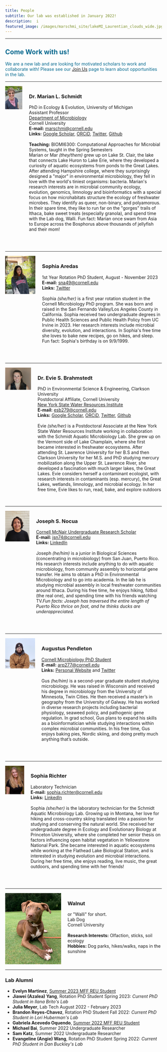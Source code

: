 ```yaml
---
title: People
subtitle: Our lab was established in January 2022! 
description:  i
featured_image: /images/marschmi_site/lakeMI_Laurentian_clouds_wide.jpg
---
```



***

<h2 style="color:#03688E;">Come Work with us!</h2>

<p style="color:#03688E;">We are a new lab and are looking for motivated scholars to work and collaborate with! Please see our <a href="https://marschmilab.github.io/join">Join Us</a> page to learn about opportunities in the lab.</p> 



***

<div class="columns">
    <div class="image-column">
        <img src="/images/marschmi_site/people/marian/2023_Mar_headshot.jpeg">
    </div>
    <div class="text-column">
        <h3>Dr. Marian L. Schmidt</h3>
           <p>PhD in Ecology & Evolution, University of Michigan<br>
           Assistant Professor <br>
           <a href="https://micro.cornell.edu/">Department of Microbiology</a><br>
           Cornell University<br>
           <strong>E-mail:</strong> <a href="mailto: marschmi@cornell.edu">marschmi@cornell.edu</a> <br>
           <strong>Links:</strong> <a href="https://scholar.google.com/citations?user=XN44kAIAAAAJ&hl=en">Google Scholar</a>, <a href="https://orcid.org/0000-0002-2866-4496">ORCiD</a>, <a href="https://twitter.com/micro_marian?lang=en">Twitter</a>, <a href="https://github.com/marschmi">Github</a> <br>  
           <br>
           <strong>Teaching:</strong> BIOMI6300: Computational Approaches for Microbial Systems, taught in the Spring Semesters <br>
           Marian or Mar <em>(they/them)</em> grew up on Lake St. Clair, the lake that connects Lake Huron to Lake Erie, where they developed a curiosity of aquatic ecosystems from ponds to the Great Lakes. After attending Hampshire college, where they surprisingly designed a "major" in environmental microbiology, they fell in love with the world's tiniest organisms: bacteria. Marian's research interests are in microbial community ecology, evolution, genomics, limnology and bioinformatics with a special focus on how microhabitats structure the ecology of freshwater microbes. They identify as queer, non-binary, and polyamorous. In their spare time, they like to run far on the "gorges" trails of Ithaca, bake sweet treats (especially granola), and spend time with the Lab dog, Walli. Fun fact: Marian once swam from Asia to Europe across the Bosphorus above thousands of jellyfish and their mom!<br>
           <br>
       </p>
 <br> 
    </div>
</div>

***


<div class="columns">
    <div class="image-column">
        <img src="/images/marschmi_site/people/2023_sophia_aredas.jpg">
    </div>
    <div class="text-column">
        <h3>Sophia Aredas</h3>
           <p>1st Year Rotation PhD Student, August - November 2023<br>
           <strong>E-mail:</strong> <a href="mailto: sna49@cornell.edu">sna49@cornell.edu</a> <br>
           <strong>Links:</strong> <a href="https://twitter.com/sophiaaredas/">Twitter</a> <br>  
           <br>
           Sophia <em>(she/her)</em> is a first year rotation student in the Cornell Microbiology PhD program. She was born and raised in the San Fernando Valley/Los Angeles County in California. Sophia received two undergraduate degrees in Public Health Sciences and Public Health Policy from UC Irvine in 2023. Her research interests include microbial diversity, evolution, and interactions. In Sophia's free time she loves to bake new recipes, go on hikes, and sleep. Fun fact: Sophia's birthday is on 9/9/1999.
<br>
           <br>
       </p>
 <br> 
    </div>
</div>


***


<div class="columns">
    <div class="image-column">
        <img src="/images/marschmi_site/people/2023_evie_brahmstedt.jpg">
    </div>
    <div class="text-column">
        <h3>Dr. Evie S. Brahmstedt</h3>
           <p>PhD in Environmental Science & Engineering, Clarkson University<br>
           Postdoctoral Affiliate, Cornell University<br>
           <a href="https://cals.cornell.edu/water-resources-institute">New York State Water Resources Institute</a><br>     
           <strong>E-mail:</strong> <a href="mailto: esb279@cornell.edu">esb279@cornell.edu</a> <br>
           <strong>Links:</strong> <a href="https://scholar.google.com/citations?user=-fmYeXgAAAAJ&hl=en&oi=ao">Google Scholar</a>, <a href="https://orcid.org/0000-0001-9263-2248">ORCiD</a>, <a href="https://twitter.com/ESBrahmstedt">Twitter</a>, <a href="https://github.com/EvieSawyer">Github</a> <br>
           <br>
           Evie <em>(she/her)</em> is a Postdoctoral Associate at the New York State Water Resources Institute working in collaboration with the Schmidt Aquatic Microbiology Lab. She grew up on the Vermont side of Lake Champlain, where she first became interested in freshwater ecosystems. After attending St. Lawrence University for her B.S and then Clarkson University for her M.S. and PhD studying mercury mobilization along the Upper St. Lawrence River, she developed a fascination with much larger lakes, the Great Lakes. Evie considers herself a contaminant ecologist, with research interests in contaminants (esp. mercury), the Great Lakes, wetlands, limnology, and microbial ecology. In her free time, Evie likes to run, read, bake, and explore outdoors
           <br>
       </p>
 <br> 
    </div>
</div>


***

<div class="columns">
    <div class="image-column">
        <img src="/images/marschmi_site/people/2022_joseph_nocua.jpg">
    </div>
    <div class="text-column">
        <h3>Joseph S. Nocua</h3>
           <p><a href="https://experience.cornell.edu/opportunities/mcnair-scholars-program">Cornell McNair Undergraduate Research Scholar</a><br>
           <strong>E-mail:</strong> <a href="mailto: jsn74@cornell.edu">jsn74@cornell.edu</a> <br>
           <strong>Links:</strong> <a href="https://www.linkedin.com/in/joseph-s-nocua-tole-ba2b1218a">LinkedIn</a> <br>
           <br>
           Joseph <em>(he/him)</em> is a junior in Biological Sciences (concentrating in microbiology) from San Juan, Puerto Rico. His research interests include anything to do with aquatic microbiology, from community assembly to horizontal gene transfer. He aims to obtain a PhD in Environmental Microbiology and to go into academia. In the lab he is studying microbial assembly in local freshwater communities around Ithaca. During his free time, he enjoys hiking, fútbol (the real one), and spending time with his friends watching TV.<em>Fun facts:  Joseph has traversed the entire length of Puerto Rico thrice on foot, and he thinks ducks are underappreciated.</em>
<br>
           <br>
       </p>
 <br> 
    </div>
</div>

***

<div class="columns">
    <div class="image-column">
        <img src="/images/marschmi_site/people/2023_gus_pendleton.jpeg">
    </div>
    <div class="text-column">
        <h3>Augustus Pendleton</h3>
           <p><a href="https://cals.cornell.edu/microbiology/academics/graduate">Cornell Microbiology PhD Student</a><br>
           <strong>E-mail:</strong> <a href="mailto: arp277@cornell.edu">arp277@cornell.edu</a> <br>
           <strong>Links:</strong> <a href="https://gus-pendleton.github.io/">Personal Website</a> and <a href="https://twitter.com/AugustusPendle1?lang=en">Twitter</a> <br>  
           <br>
           Gus <em>(he/him)</em> is a second-year graduate student studying microbiology. He was raised in Wisconsin and received his degree in microbiology from the University of Minnesota, Twin Cities. He then received a master’s in geography from the University of Galway. He has worked in diverse research projects including bacterial physiology, seaweed policy, and pathogenic gene regulation. In grad school, Gus plans to expand his skills as a bioinformatician while studying interactions within complex microbial communities. In his free time, Gus enjoys baking pies, Nordic skiing, and doing pretty much anything that’s outside.
<br>
           <br>
       </p>
 <br> 
    </div>
</div>


***

<div class="columns">
    <div class="image-column">
        <img src="/images/marschmi_site/people/2023_sophia_richter.jpg">
    </div>
    <div class="text-column">
        <h3>Sophia Richter</h3>
           <p>Laboratory Technician<br>
           <strong>E-mail:</strong> <a href="mailto: sophia.richter@cornell.edu">sophia.richter@cornell.edu</a> <br>
           <strong>Links:</strong> <a href="https://www.linkedin.com/in/sophia-richter7/">LinkedIn</a> <br>  
           <br>
           Sophia <em>(she/her)</em> is the laboratory technician for the Schmidt Aquatic Microbiology Lab. Growing up in Montana, her love for hiking and cross-country skiing translated into a passion for studying and conserving the natural world. She received her undergraduate degree in Ecology and Evolutionary Biology at Princeton University, where she completed her senior thesis on factors influencing open habitat vegetation in Yellowstone National Park. She became interested in aquatic ecosystems while working at the Flathead Lake Biological Station, and is interested in studying evolution and microbial interactions. During her free time, she enjoys reading, live music, the great outdoors, and spending time with her friends! 
<br>
           <br>
       </p>
 <br> 
    </div>
</div>



***

<div class="columns">
    <div class="image-column">
        <img src="/images/marschmi_site/people/walnut/walnut_small.png">
    </div>
    <div class="text-column">
        <h3>Walnut</h3>
        <p>or "Walli" for short.<br>
           Lab Dog<br>
           Cornell University <br>
       	   <br>
       	   <strong>Research Interests:</strong> Olfaction, sticks, soil ecology<br>
       	   <strong>Hobbies:</strong> Dog parks, hikes/walks, naps in the sunshine</p>
    </div>
</div>


***


<h3>Lab Alumni</h3>  
<ul>
  <li><strong>Evelyn Martinez</strong>, <a href="https://cihmid.cornell.edu/academics-programs/undergraduate-programs/mff-reu/">Summer 2023 MFF REU Student</a></li>
  <li><strong>Jiawei (Azalea) Yang</strong>, Rotation PhD Student Spring 2023: <em>Current PhD Student in Ilana Brito's Lab</em></li>
  <li><strong>Julia Meyer</strong>, Lab Tech August 2022 - February 2023</li>
  <li><strong>Brandon Reyes-Chavez</strong>, Rotation PhD Student Fall 2022: <em>Current PhD Student in Lori Huberman's Lab</em></li>
  <li><strong>Gabriela Acevedo Oquendo</strong>,  <a href="https://cihmid.cornell.edu/academics-programs/undergraduate-programs/mff-reu/">Summer 2022 MFF REU Student</a></li>
  <li><strong>Michael Bai</strong>, Summer 2022 Undergraduate Researcher</li>
  <li><strong>Sam Katz</strong>, Summer 2022 Undergraduate Researcher</li>
  <li><strong>Evangeline (Angie) Wang</strong>, Rotation PhD Student Spring 2022: <em>Current PhD Student in Dan Buckley's Lab</em></li>
</ul>